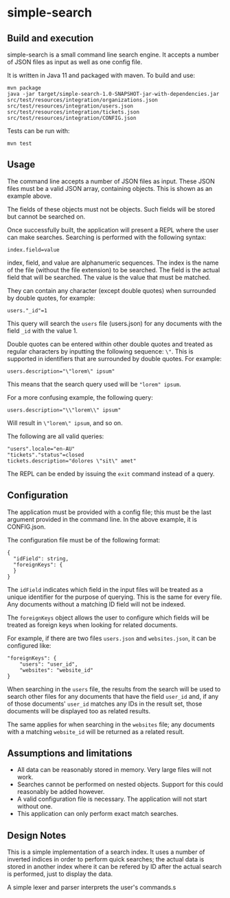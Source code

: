 simple-search
==============

Build and execution
-------------

simple-search is a small command line search engine. It accepts a number of JSON files as input as well as one config
file.

It is written in Java 11 and packaged with maven. To build and use:

```
mvn package
java -jar target/simple-search-1.0-SNAPSHOT-jar-with-dependencies.jar src/test/resources/integration/organizations.json src/test/resources/integration/users.json src/test/resources/integration/tickets.json src/test/resources/integration/CONFIG.json
```

Tests can be run with:

`mvn test`

Usage
-----------
The command line accepts a number of JSON files as input. These JSON files must be a valid JSON array, containing
objects. This is shown as an example above.

The fields of these objects must not be objects. Such fields will be stored but cannot be searched on.

Once successfully built, the application will present a REPL where the user can make searches. Searching is performed
with the following syntax:

`index.field=value`

index, field, and value are alphanumeric sequences. The index is the name of the file (without the file extension) to be
searched. The field is the actual field that will be searched. The value is the value that must be matched.

They can contain any character (except double quotes) when surrounded by double quotes, for example:

`users."_id"=1`

This query will search the `users` file (users.json) for any documents with the field `_id` with the value 1.

Double quotes can be entered within other double quotes and treated as regular characters by inputting the following
sequence: `\"`. This is supported in identifiers that are surrounded by double quotes. For example:

`users.description="\"lorem\" ipsum"`

This means that the search query used will be `"lorem" ipsum`.

For a more confusing example, the following query:

`users.description="\\"lorem\\" ipsum"`

Will result in `\"lorem\" ipsum`, and so on.

The following are all valid queries:

```
"users".locale="en-AU"
"tickets"."status"=closed
tickets.description="dolores \"sit\" amet"
```

The REPL can be ended by issuing the `exit` command instead of a query.

Configuration
----------

The application must be provided with a config file; this must be the last argument provided in the command line. In the
above example, it is CONFIG.json.

The configuration file must be of the following format:

```
{
  "idField": string,
  "foreignKeys": {
  }
}
```

The `idField` indicates which field in the input files will be treated as a unique identifier for the purpose of
querying. This is the same for every file. Any documents without a matching ID field will not be indexed.

The `foreignKeys` object allows the user to configure which fields will be treated as foreign keys when looking for
related documents.

For example, if there are two files `users.json` and `websites.json`, it can be configured like:

```
"foreignKeys": {
    "users": "user_id",
    "websites": "website_id"
}
```

When searching in the `users` file, the results from the search will be used to search other files for any documents
that have the field `user_id` and, if any of those documents' `user_id` matches any IDs in the result set, those
documents will be displayed too as related results.

The same applies for when searching in the `websites` file; any documents with a matching `website_id`
will be returned as a related result.

Assumptions and limitations
---------

- All data can be reasonably stored in memory. Very large files will not work.
- Searches cannot be performed on nested objects. Support for this could reasonably be added however.
- A valid configuration file is necessary. The application will not start without one.
- This application can only perform exact match searches.

Design Notes
--------
This is a simple implementation of a search index. It uses a number of inverted indices in order to perform quick
searches; the actual data is stored in another index where it can be refered by ID after the actual search is performed,
just to display the data.

A simple lexer and parser interprets the user's commands.s